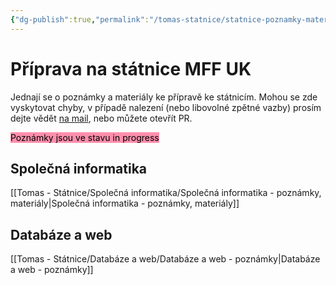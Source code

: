 ```yaml
---
{"dg-publish":true,"permalink":"/tomas-statnice/statnice-poznamky-materialy/","tags":["tomas","gardenEntry","gardenEntry","gardenEntry","gardenEntry","gardenEntry","gardenEntry","gardenEntry","gardenEntry","gardenEntry","gardenEntry"],"noteIcon":""}
---
```


# Příprava na státnice MFF UK
Jednají se o poznámky a materiály ke přípravě ke státnicím. Mohou se zde vyskytovat chyby, v případě nalezení (nebo libovolné zpětné vazby) prosím dejte vědět [na mail](malito:tomasnguyen43@gmail.com), nebo můžete otevřít PR.

<mark style="background: #FF5582A6;">Poznámky jsou ve stavu in progress</mark>

## Společná informatika
[[Tomas - Státnice/Společná informatika/Společná informatika - poznámky, materiály\|Společná informatika - poznámky, materiály]]

## Databáze a web
[[Tomas - Státnice/Databáze a web/Databáze a web - poznámky\|Databáze a web - poznámky]]
